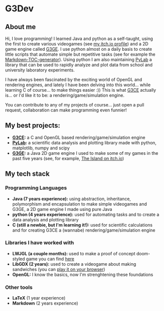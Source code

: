 # G3Dev
## About me
Hi, I love programming!
I learned Java and python as a self-taught, using the first to create various videogames (see [my itch.io profile](https://g3dev.itch.io/)) and a 2D game engine called [G3GE](https://github.com/G3Dev-0/G3GE_2D).
I use python almost on a daily basis to create little scripts that automate simple but repetitive tasks (see for example the [Markdown-TOC-generator](https://github.com/G3Dev-0/Markdown-TOC-Generator)).
Using python I am also maintaining [PyLab](https://github.com/G3Dev-0/pylab) a library that can be used to rapidly analyze and plot data from school and university laboratory experiments.

I have always been fascinated by the exciting world of OpenGL and rendering engines, and lately I have been delving into this world... while learning C of course... to make things easier :))
This is what [G3CE](https://github.com/G3Dev-0/G3CE) actually is... or I'd like it to be: a rendering/game/simulation engine.

You can contribute to any of my projects of course... just open a pull request, collaboration can make programming even funnier!

## My best projects:
+ **[G3CE](https://github.com/G3Dev-0/G3CE):** a C and OpenGL based rendering/game/simulation engine
+ **[PyLab](https://github.com/G3Dev-0/pylab):** a scientific data analysis and plotting library made with python, matplotlib, numpy and scipy
+ **[G3GE](https://github.com/G3Dev-0/G3GE_2D):** a Java 2D game engine I used to make some of my games in the past five years (see, for example, [The Island on itch.io](https://g3dev.itch.io/the-island))

## My tech stack
### Programming Languages
+ **Java (7 years experience):** using abstraction, inheritance, polymorphism and encapsulation to make simple videogames and G3GE, a 2D game engine I made using pure Java
+ **python (4 years experience):** used for automating tasks and to create a data analysis and plotting library
+ **C (still a newbie, but I'm learning it!):** used for scientific calculations and for creating G3CE a (wannabe) rendering/game/simulation engine

### Libraries I have worked with
+ **LWJGL (a couple months):** used to make a proof of concept doom-styled game you can find [here](https://g3dev.itch.io/3d-opengl-game)
+ **LibGDX (2 years):** used to create a videogame about making sandwiches (you can [play it on your browser](https://g3dev.itch.io/sandwich-restaurant-simulator))
+ **OpenGL:** I know the basics, now I'm strenghtening these foundations

### Other tools
+ **LaTeX** (1 year experience)
+ **Markdown** (2 years experience)
